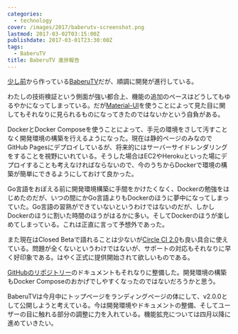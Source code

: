 ```yaml
---
categories:
  - technology
cover: /images/2017/baberutv-screenshot.png
lastmod: 2017-03-02T03:15:00Z
publishdate: 2017-03-01T23:30:00Z
tags:
  - BaberuTV
title: BaberuTV 進捗報告
---
```


[少し前](/2016/11/28/making-tv/)から作っている[BaberuTV](https://baberu.tv/)だが、順調に開発が進行している。

わたしの技術検証という側面が強い都合上、機能の追加のペースはどうしてもゆるやかになってしまっている。だが[Material-UI](http://www.material-ui.com/)を使うことによって見た目に関してもそれなりに見られるものになってきたのではないかという自負がある。

<!--more-->

DockerとDocker Composeを使うことによって、手元の環境をさして汚すことなく開発環境の構築を行えるようになった。現在は静的ページのみなのでGitHub Pagesにデプロイしているが、将来的にはサーバーサイドレンダリングをすることを視野にいれている。そうした場合はEC2やHerokuといった場にデプロイすることも考えなければならないので、今のうちからDockerで環境の構築が簡単にできるようにしておけて良かった。

Go言語をおぼえる前に開発環境構築に手間をかけたくなく、Dockerの勉強をはじめたのだが、いつの間にかGo言語よりもDockerのほうに夢中になってしまっていた。Go言語の習熟ができていないというわけではないのだが、しかしDockerのほうに割いた時間のほうがはるかに多い。そしてDockerのほうが楽しめてしまっている。これは正直に言って予想外であった。

また現在はClosed Betaで語れることは少ないが[Circle CI 2.0](https://circleci.com/beta-access/)も良い具合に使えている。問題が全くないというわけではないが、サポートの対応もそれなりに早く好印象である。はやく正式に提供開始されて欲しいものである。

[GitHubのリポジトリー](https://github.com/baberutv/baberutv)のドキュメントもそれなりに整備した。開発環境の構築もDocker Composeのおかげでしやすくなったのではないだろうかと思う。

BaberuTVは今月中にトップページをランディングページの体にして、v2.0.0として公開しようと考えている。今は開発環境やドキュメントの整備、そしてユーザーの目に触れる部分の調整に力を入れている。機能拡充については四月以降に進めていきたい。
